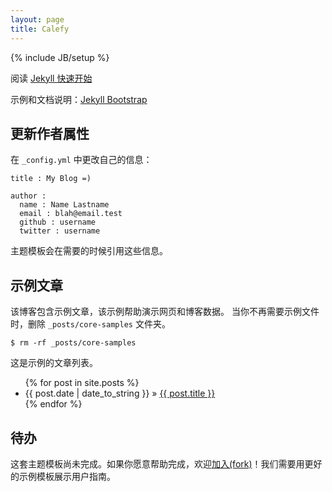 ```yaml
---
layout: page
title: Calefy
---
```

{% include JB/setup %}

阅读 [Jekyll 快速开始](http://jekyllbootstrap.com/usage/jekyll-quick-start.html)

示例和文档说明：[Jekyll Bootstrap](http://jekyllbootstrap.com)

## 更新作者属性

在 `_config.yml` 中更改自己的信息：
    
    title : My Blog =)
    
    author :
      name : Name Lastname
      email : blah@email.test
      github : username
      twitter : username

主题模板会在需要的时候引用这些信息。
    
## 示例文章

该博客包含示例文章，该示例帮助演示网页和博客数据。
当你不再需要示例文件时，删除 `_posts/core-samples` 文件夹。

    $ rm -rf _posts/core-samples

这是示例的文章列表。

<ul class="posts">
  {% for post in site.posts %}
    <li><span>{{ post.date | date_to_string }}</span> &raquo; <a href="{{ BASE_PATH }}{{ post.url }}">{{ post.title }}</a></li>
  {% endfor %}
</ul>

## 待办

这套主题模板尚未完成。如果你愿意帮助完成，欢迎[加入(fork)](http://github.com/plusjade/jekyll-bootstrap)！我们需要用更好的示例模板展示用户指南。


